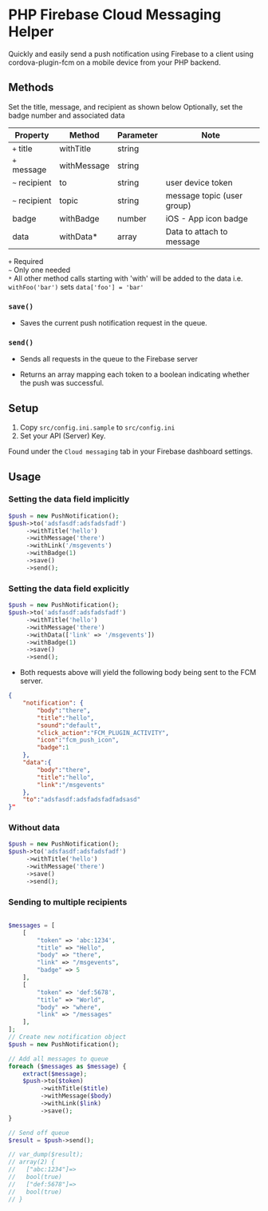 # PHP Firebase Cloud Messaging Helper
Quickly and easily send a push notification using Firebase to a client using cordova-plugin-fcm on a mobile device from your PHP backend.

## Methods
Set the title, message, and recipient as shown below
Optionally, set the badge number and associated data

|Property    |Method      | Parameter | Note                      |
|------------|------------|-----------|---------------------------|
| `+` title     | withTitle  |  string   |                           |
| `+` message   | withMessage|  string   |                           |
| `~` recipient |  to        |  string   | user device token         |
| `~` recipient |  topic     |  string   | message topic (user group) |
|  badge     |  withBadge |  number   | iOS - App icon badge      |
|  data      |  withData* |  array    | Data to attach to message |

`+` Required  
`~` Only one needed  
`*` All other method calls starting with 'with' will be added to the data i.e. `withFoo('bar')` sets `data['foo'] = 'bar'`

### `save()`

- Saves the current push notification request in the queue.

### `send()`

- Sends all requests in the queue to the Firebase server

- Returns an array mapping each token to a boolean indicating whether the push was successful.


## Setup

1. Copy `src/config.ini.sample` to `src/config.ini`
2. Set your API (Server) Key.  

Found under the `Cloud messaging` tab in your Firebase dashboard settings.

## Usage

### Setting the data field implicitly

```php
$push = new PushNotification();
$push->to('adsfasdf:adsfadsfadf')
     ->withTitle('hello')
     ->withMessage('there')
     ->withLink('/msgevents')
     ->withBadge(1)
     ->save()
     ->send();
```

### Setting the data field explicitly

```php
$push = new PushNotification();
$push->to('adsfasdf:adsfadsfadf')
     ->withTitle('hello')
     ->withMessage('there')
     ->withData(['link' => '/msgevents'])
     ->withBadge(1)
     ->save()
     ->send();
```

 - Both requests above will yield the following body being sent to the FCM server.

```json
{
    "notification": {
        "body":"there",
        "title":"hello",
        "sound":"default",
        "click_action":"FCM_PLUGIN_ACTIVITY",
        "icon":"fcm_push_icon",
        "badge":1
    },
    "data":{
        "body":"there",
        "title":"hello",
        "link":"/msgevents"
    },
    "to":"adsfasdf:adsfadsfadfadsasd"
}"
```

### Without data

```php
$push = new PushNotification();
$push->to('adsfasdf:adsfadsfadf')
     ->withTitle('hello')
     ->withMessage('there')
     ->save()
     ->send();
```

### Sending to multiple recipients

```php

$messages = [
    [
        "token" => 'abc:1234',
        "title" => "Hello",
        "body" => "there",
        "link" => "/msgevents",
        "badge" => 5
    ],
    [
        "token" => 'def:5678',
        "title" => "World",
        "body" => "where",
        "link" => "/messages"
    ],
];
// Create new notification object
$push = new PushNotification();

// Add all messages to queue
foreach ($messages as $message) {
    extract($message);
    $push->to($token)
         ->withTitle($title)
         ->withMessage($body)
         ->withLink($link)
         ->save();
}

// Send off queue
$result = $push->send();

// var_dump($result);
// array(2) {
//   ["abc:1234"]=>
//   bool(true)
//   ["def:5678"]=>
//   bool(true)
// }
```
